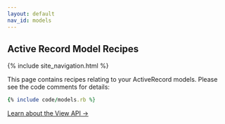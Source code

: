 ```yaml
---
layout: default
nav_id: models
---
```


<div class="page-header">
  <h2>Active Record Model Recipes</h2>
</div>

{% include site_navigation.html %}

This page contains recipes relating to your ActiveRecord models. Please see the
code comments for details:

```ruby
{% include code/models.rb %}
```

<div class="pull-right">
  <a href="/pages/action_view_api.html" class='btn btn-success'>Learn about the View API &rarr;</a>
</div>
